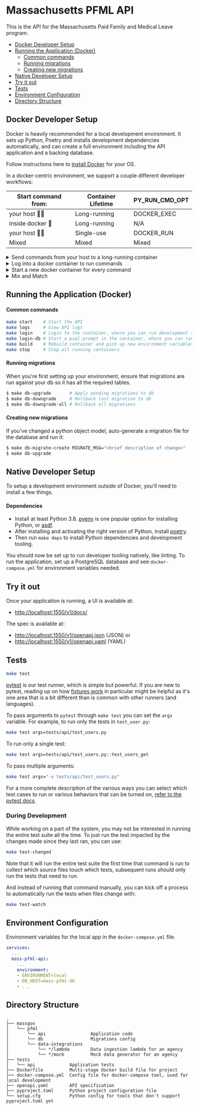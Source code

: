 # Massachusetts PFML API

This is the API for the Massachusetts Paid Family and Medical Leave program.

- [Docker Developer Setup](#docker-developer-setup)
- [Running the Application (Docker)](#running-the-application-docker)
  - [Common commands](#common-commands)
  - [Running migrations](#running-migrations)
  - [Creating new migrations](#creating-new-migrations)
- [Native Developer Setup](#native-developer-setup)
- [Try it out](#try-it-out)
- [Tests](#tests)
- [Environment Configuration](#environment-configuration)
- [Directory Structure](#directory-structure)

## Docker Developer Setup

Docker is heavily recommended for a local development environment. It sets up Python,
Poetry and installs development dependencies automatically, and can create a full environment
including the API application and a backing database.

Follow instructions here to [install Docker](https://docs.docker.com/get-docker/) for your OS.

In a docker-centric environment, we support a couple different developer workflows:

| Start command from: | Container Lifetime | PY_RUN_CMD_OPT |
| ------------------- | ------------------ | -------------- |
| your host 🙋‍♀️        | Long-running       | DOCKER_EXEC    |
| inside docker 🐳    | Long-running       | N/A            |
| your host 🙋‍♀️        | Single-use         | DOCKER_RUN     |
| Mixed               | Mixed              | Mixed          |

<details><summary>Send commands from your host to a long-running container</summary>
<p>
If you want to re-use a docker application for various Python and development
 <code>make</code> commands (e.g. linting and testing), you should set
 <code>PY_RUN_CMD_OPT</code> to <code>DOCKER_EXEC</code>.

```sh
$ export PY_RUN_CMD_OPT=DOCKER_EXEC
$ make test
```

</p>
</details>

<details><summary>Log into a docker container to run commands</summary>
<p>If you intend to start a Docker environment and log into it like a remote server,
 you can leave <code>PY_RUN_CMD_OPT</code> alone and use <code>make login</code> instead.

```sh
$ make login
> make test
```

</p>
</details>

<details><summary>Start a new docker container for every command</summary>
<p>If you plan to run commands through temporary, single-use Docker containers, you
 should set your <code>PY_RUN_CMD_OPT</code> to <code>DOCKER_RUN</code>:

```sh
$ export PY_RUN_CMD_OPT=DOCKER_RUN
$ make test
```

Note that this will require more manual Docker memory cleanup.

</p>
</details>

<details><summary>Mix and Match</summary>
 <p>If you plan to mix and match things, you'll have to juggle <code>PY_RUN_CMD_OPT</code> yourself.

For example:

- running static lints outside of Docker with the default: <code>make lint</code>
- running tests inside of Docker after a <code>make start</code>: <code>PY_RUN_CMD_OPT=DOCKER_EXEC make test</code>

In the future, we may add some auto-detection to check if we are running inside the
container or not.

</p>
</details>

## Running the Application (Docker)

#### Common commands

```sh
make start    # Start the API
make logs     # View API logs
make login    # Login to the container, where you can run development tools
make login-db # Start a psql prompt in the container, where you can run SQL queries. requires make login.
make build    # Rebuild container and pick up new environment variables
make stop     # Stop all running containers
```

#### Running migrations

When you're first setting up your environment, ensure that migrations are run against your db so it has all the required tables.

```sh
$ make db-upgrade       # Apply pending migrations to db
$ make db-downgrade     # Rollback last migration to db
$ make db-downgrade-all # Rollback all migrations
```

#### Creating new migrations

If you've changed a python object model, auto-generate a migration file for the database and run it:

```sh
$ make db-migrate-create MIGRATE_MSG="<brief description of change>"
$ make db-upgrade
```

## Native Developer Setup

To setup a development environment outside of Docker,
you'll need to install a few things.

#### Dependencies

- Install at least Python 3.8.
  [pyenv](https://github.com/pyenv/pyenv#installation) is one popular option for
  installing Python, or [asdf](https://asdf-vm.com/).
- After installing and activating the right version of Python, install
  [poetry](https://python-poetry.org/docs/#installation).
- Then run `make deps` to install Python dependencies and development tooling.

You should now be set up to run developer tooling natively, like linting. To run
the application, set up a PostgreSQL database and see `docker-compose.yml` for
environment variables needed.

## Try it out

Once your application is running, a UI is available at:

- [http://localhost:1550/v1/docs/](http://localhost:1550/v1/docs/)

The spec is available at:

- [http://localhost:1550/v1/openapi.json](http://localhost:1550/v1/openapi.json) (JSON) or
- [http://localhost:1550/v1/openapi.yaml](http://localhost:1550/v1/openapi.yaml) (YAML)

## Tests

```sh
make test
```

[pytest](https://docs.pytest.org) is our test runner, which is simple but
powerful. If you are new to pytest, reading up on how [fixtures
work](https://docs.pytest.org/en/latest/fixture.html) in particular might be
helpful as it's one area that is a bit different than is common with other
runners (and languages).

To pass arguments to `pytest` through `make test` you can set the `args`
variable. For example, to run only the tests in `test_user.py`:

```sh
make test args=tests/api/test_users.py
```

To run only a single test:

```sh
make test args=tests/api/test_users.py::test_users_get
```

To pass multiple arguments:

```sh
make test args="-x tests/api/test_users.py"
```

For a more complete description of the various ways you can select which test
cases to run or various behaviors that can be turned on, [refer to the pytest
docs](https://docs.pytest.org/en/latest/usage.html).

### During Development

While working on a part of the system, you may not be interested in running the
entire test suite all the time. To just run the test impacted by the changes
made since they last ran, you can use:

```sh
make test-changed
```

Note that it will run the entire test suite the first time that command is run
to collect which source files touch which tests, subsequent runs should only run
the tests that need to run.

And instead of running that command manually, you can kick off a process to
automatically run the tests when files change with:

```sh
make test-watch
```

## Environment Configuration

Environment variables for the local app in the `docker-compose.yml` file.

```yaml
services:
  ...
  mass-pfml-api:
    ...
    environment:
    - ENVIRONMENT=local
    - DB_HOST=mass-pfml-db
    - ...
```

## Directory Structure

```
.
├── massgov
│   └── pfml
│       └── api                 Application code
│       └── db                  Migrations config
│       └── data-integrations
│           └── */lambda        Data ingestion lambda for an agency
│           └── */mock          Mock data generator for an agency
├── tests
│   └── api             Application tests
├── Dockerfile          Multi-stage Docker build file for project
├── docker-compose.yml  Config file for docker-compose tool, used for local development
├── openapi.yaml        API specification
├── pyproject.toml      Python project configuration file
└── setup.cfg           Python config for tools that don't support pyproject.toml yet
```
